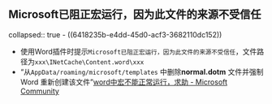 ## Microsoft已阻正宏运行，因为此文件的来源不受信任
collapsed:: true
	- ((6418235b-e4dd-45d0-acf3-3682110dc152))
- 使用Word插件时提示`Microsoft已阻正宏运行，因为此文件的来源不受信任`，文件路径为`xxx\INetCache\Content.word\xxx`
- “从`AppData/roaming/microsoft/templates` 中删除**normal.dotm** 文件并强制Word 重新创建该文件”[word中宏不能正常运行，求助 - Microsoft Community](https://answers.microsoft.com/zh-hans/msoffice/forum/all/word%e4%b8%ad%e5%ae%8f%e4%b8%8d%e8%83%bd%e6%ad%a3/f7b1fa1c-4af4-44e2-aa5d-1e0e875bf34e)